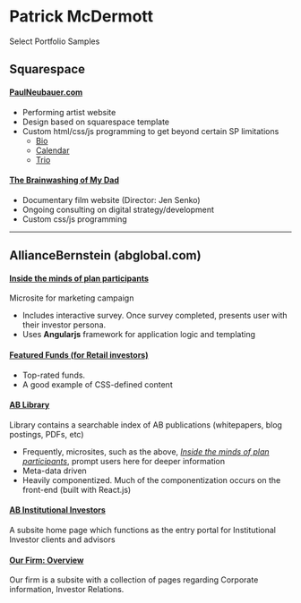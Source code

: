 # Patrick McDermott

Select Portfolio Samples

## Squarespace

#### [PaulNeubauer.com](http://www.paulneubauer.com/)

* Performing artist website
* Design based on squarespace template
* Custom html/css/js programming to get beyond certain SP limitations
  * [Bio](http://www.paulneubauer.com/#biography)
  * [Calendar](http://www.paulneubauer.com/news-schedule/#calendar)
  * [Trio](http://www.paulneubauer.com/trio/#about-trio)

#### [The Brainwashing of My Dad](http://www.thebrainwashingofmydad.com/)

* Documentary film website (Director: Jen Senko)
* Ongoing consulting on digital strategy/development
* Custom css/js programming

---

## AllianceBernstein (abglobal.com)

#### [Inside the minds of plan participants](https://www.alliancebernstein.com/investments/us/retirement/inside-the-minds-of-plan-participant.htm)

Microsite for marketing campaign
* Includes interactive survey. Once survey completed, presents user with their investor persona.  
* Uses **Angularjs** framework for application logic and templating

#### [Featured Funds (for Retail investors)](https://www.alliancebernstein.com/featured-funds/investments/us/home.htm)

* Top-rated funds.  
* A good example of CSS-defined content

#### [AB Library](https://www.alliancebernstein.com/library/inside-the-minds-of-plan-participants-10-18.htm?seg=18&lang=en&locale=us)

Library contains a searchable index of AB publications (whitepapers, blog postings, PDFs, etc)
* Frequently, microsites, such as the above, *[Inside the minds of plan participants](https://www.alliancebernstein.com/investments/us/retirement/inside-the-minds-of-plan-participant.htm)*, prompt users here for deeper information
* Meta-data driven
* Heavily componentized. Much of the componentization occurs on the front-end (built with React.js)

#### [AB Institutional Investors](https://www.alliancebernstein.com/institutions/americas/home.htm?locale=us&lang=en)

A subsite home page which functions as the entry portal for Institutional Investor clients and advisors

#### [Our Firm: Overview](https://www.alliancebernstein.com/corporate/our-firm/about-us.htm?locale=us)

Our firm is a subsite with a collection of pages regarding Corporate information, Investor Relations.
